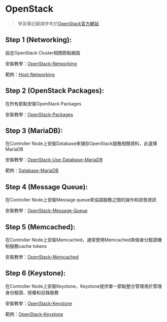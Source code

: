 # OpenStack
> 學習筆記翻譯參考於[OpenStack官方網站](https://docs.openstack.org/install-guide/)
## Step 1 (Networking):
設定OpenStack Cluster相關節點網路

安裝教學：[OpenStack-Networking](https://hackmd.io/s/BJiZ4ZYWE)

範例：[Host-Networking](https://github.com/TitanLi/OpenStack/blob/master/Host-Networking)

## Step 2 (OpenStack Packages):
在所有節點安裝OpenStack Packages

安裝教學：[OpenStack-Packages](https://hackmd.io/s/rJNvbN5-V)

## Step 3 (MariaDB):
在Controller Node上安裝Database來儲存OpenStack服務相關資料，此選擇MariaDB

安裝教學：[OpenStack-Use-Database-MariaDB](https://hackmd.io/s/HJTQaGoWV)

範例：[Database-MariaDB](https://github.com/TitanLi/OpenStack/blob/master/Database-MariaDB)

## Step 4 (Message Queue):
在Controller Node上安裝Message queue來協調服務之間的操作和狀態資訊

安裝教學：[OpenStack-Message-Queue](https://hackmd.io/s/BkVnFs3W4)

## Step 5 (Memcached):
在Controller Node上安裝Memcached，通常使用Memcached來做身分驗證機制服務cache tokens

安裝教學：[OpenStack-Memcached](https://hackmd.io/s/HJ3H1uXzV)

## Step 6 (Keystone):
在Controller Node上安裝Keystone，Keystone提供單一節點整合管理用於管理身份驗證、授權和目錄服務

安裝教學：[OpenStack-Keystone](https://hackmd.io/s/HkdBONtN4)

範例：[OpenStack-Keystone](https://github.com/TitanLi/OpenStack/blob/master/keystone)